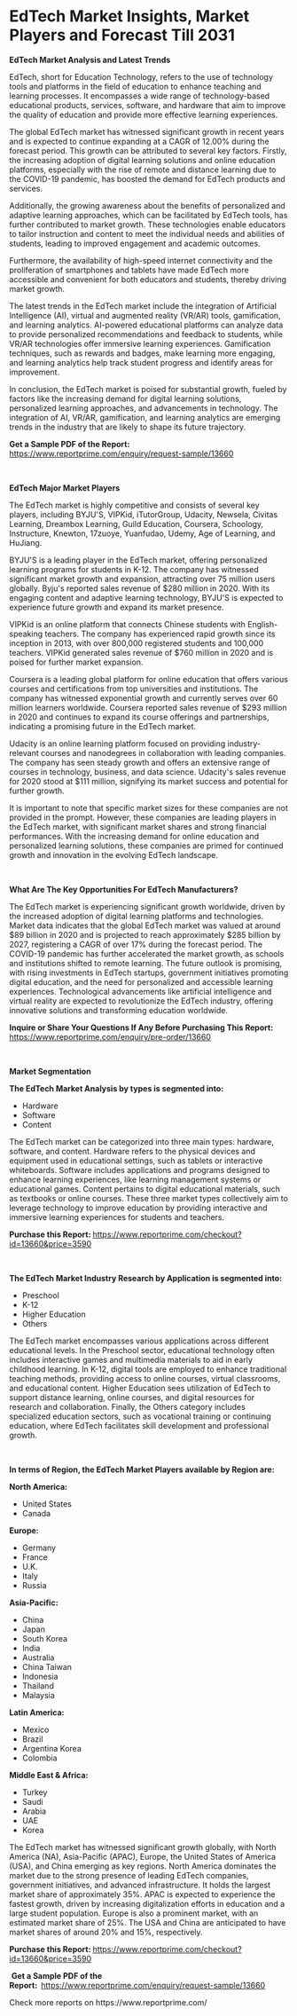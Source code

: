 <p><h1>EdTech Market Insights, Market Players and Forecast Till 2031</h1></p><p><strong>EdTech Market Analysis and Latest Trends</strong></p>
<p><p>EdTech, short for Education Technology, refers to the use of technology tools and platforms in the field of education to enhance teaching and learning processes. It encompasses a wide range of technology-based educational products, services, software, and hardware that aim to improve the quality of education and provide more effective learning experiences.</p><p>The global EdTech market has witnessed significant growth in recent years and is expected to continue expanding at a CAGR of 12.00% during the forecast period. This growth can be attributed to several key factors. Firstly, the increasing adoption of digital learning solutions and online education platforms, especially with the rise of remote and distance learning due to the COVID-19 pandemic, has boosted the demand for EdTech products and services.</p><p>Additionally, the growing awareness about the benefits of personalized and adaptive learning approaches, which can be facilitated by EdTech tools, has further contributed to market growth. These technologies enable educators to tailor instruction and content to meet the individual needs and abilities of students, leading to improved engagement and academic outcomes.</p><p>Furthermore, the availability of high-speed internet connectivity and the proliferation of smartphones and tablets have made EdTech more accessible and convenient for both educators and students, thereby driving market growth.</p><p>The latest trends in the EdTech market include the integration of Artificial Intelligence (AI), virtual and augmented reality (VR/AR) tools, gamification, and learning analytics. AI-powered educational platforms can analyze data to provide personalized recommendations and feedback to students, while VR/AR technologies offer immersive learning experiences. Gamification techniques, such as rewards and badges, make learning more engaging, and learning analytics help track student progress and identify areas for improvement.</p><p>In conclusion, the EdTech market is poised for substantial growth, fueled by factors like the increasing demand for digital learning solutions, personalized learning approaches, and advancements in technology. The integration of AI, VR/AR, gamification, and learning analytics are emerging trends in the industry that are likely to shape its future trajectory.</p></p>
<p><strong>Get a Sample PDF of the Report:&nbsp;</strong> <a href="https://www.reportprime.com/enquiry/request-sample/13660">https://www.reportprime.com/enquiry/request-sample/13660</a></p>
<p>&nbsp;</p>
<p><strong>EdTech Major Market Players</strong></p>
<p><p>The EdTech market is highly competitive and consists of several key players, including BYJU'S, VIPKid, iTutorGroup, Udacity, Newsela, Civitas Learning, Dreambox Learning, Guild Education, Coursera, Schoology, Instructure, Knewton, 17zuoye, Yuanfudao, Udemy, Age of Learning, and HuJiang. </p><p>BYJU'S is a leading player in the EdTech market, offering personalized learning programs for students in K-12. The company has witnessed significant market growth and expansion, attracting over 75 million users globally. Byju's reported sales revenue of $280 million in 2020. With its engaging content and adaptive learning technology, BYJU'S is expected to experience future growth and expand its market presence.</p><p>VIPKid is an online platform that connects Chinese students with English-speaking teachers. The company has experienced rapid growth since its inception in 2013, with over 800,000 registered students and 100,000 teachers. VIPKid generated sales revenue of $760 million in 2020 and is poised for further market expansion.</p><p>Coursera is a leading global platform for online education that offers various courses and certifications from top universities and institutions. The company has witnessed exponential growth and currently serves over 60 million learners worldwide. Coursera reported sales revenue of $293 million in 2020 and continues to expand its course offerings and partnerships, indicating a promising future in the EdTech market.</p><p>Udacity is an online learning platform focused on providing industry-relevant courses and nanodegrees in collaboration with leading companies. The company has seen steady growth and offers an extensive range of courses in technology, business, and data science. Udacity's sales revenue for 2020 stood at $111 million, signifying its market success and potential for further growth.</p><p>It is important to note that specific market sizes for these companies are not provided in the prompt. However, these companies are leading players in the EdTech market, with significant market shares and strong financial performances. With the increasing demand for online education and personalized learning solutions, these companies are primed for continued growth and innovation in the evolving EdTech landscape.</p></p>
<p>&nbsp;</p>
<p><strong>What Are The Key Opportunities For EdTech Manufacturers?</strong></p>
<p><p>The EdTech market is experiencing significant growth worldwide, driven by the increased adoption of digital learning platforms and technologies. Market data indicates that the global EdTech market was valued at around $89 billion in 2020 and is projected to reach approximately $285 billion by 2027, registering a CAGR of over 17% during the forecast period. The COVID-19 pandemic has further accelerated the market growth, as schools and institutions shifted to remote learning. The future outlook is promising, with rising investments in EdTech startups, government initiatives promoting digital education, and the need for personalized and accessible learning experiences. Technological advancements like artificial intelligence and virtual reality are expected to revolutionize the EdTech industry, offering innovative solutions and transforming education worldwide.</p></p>
<p><strong>Inquire or Share Your Questions If Any Before Purchasing This Report:</strong> <a href="https://www.reportprime.com/enquiry/pre-order/13660">https://www.reportprime.com/enquiry/pre-order/13660</a></p>
<p>&nbsp;</p>
<p><strong>Market Segmentation</strong></p>
<p><strong>The EdTech Market Analysis by types is segmented into:</strong></p>
<p><ul><li>Hardware</li><li>Software</li><li>Content</li></ul></p>
<p><p>The EdTech market can be categorized into three main types: hardware, software, and content. Hardware refers to the physical devices and equipment used in educational settings, such as tablets or interactive whiteboards. Software includes applications and programs designed to enhance learning experiences, like learning management systems or educational games. Content pertains to digital educational materials, such as textbooks or online courses. These three market types collectively aim to leverage technology to improve education by providing interactive and immersive learning experiences for students and teachers.</p></p>
<p><strong>Purchase this Report:&nbsp;</strong><a href="https://www.reportprime.com/checkout?id=13660&price=3590">https://www.reportprime.com/checkout?id=13660&price=3590</a></p>
<p>&nbsp;</p>
<p><strong>The EdTech Market Industry Research by Application is segmented into:</strong></p>
<p><ul><li>Preschool</li><li>K-12</li><li>Higher Education</li><li>Others</li></ul></p>
<p><p>The EdTech market encompasses various applications across different educational levels. In the Preschool sector, educational technology often includes interactive games and multimedia materials to aid in early childhood learning. In K-12, digital tools are employed to enhance traditional teaching methods, providing access to online courses, virtual classrooms, and educational content. Higher Education sees utilization of EdTech to support distance learning, online courses, and digital resources for research and collaboration. Finally, the Others category includes specialized education sectors, such as vocational training or continuing education, where EdTech facilitates skill development and professional growth.</p></p>
<p>&nbsp;</p>
<p><strong>In terms of Region, the EdTech Market Players available by Region are:</strong></p>
<p>
    <p> <strong> North America: </strong>
        <ul>
            <li>United States</li>
            <li>Canada</li>
        </ul>
        </p> 
    <p> <strong> Europe: </strong>
        <ul>
            <li>Germany</li>
            <li>France</li>
            <li>U.K.</li>
            <li>Italy</li>
            <li>Russia</li>
        </ul>
        </p> 
    <p> <strong> Asia-Pacific: </strong>
        <ul>
            <li>China</li>
            <li>Japan</li>
            <li>South Korea</li>
            <li>India</li>
            <li>Australia</li>
            <li>China Taiwan</li>
            <li>Indonesia</li>
            <li>Thailand</li>
            <li>Malaysia</li>
        </ul>
        </p> 
    <p> <strong> Latin America: </strong>
        <ul>
            <li>Mexico</li>
            <li>Brazil</li>
            <li>Argentina Korea</li>
            <li>Colombia</li>
        </ul>
        </p> 
    <p> <strong> Middle East & Africa: </strong>
        <ul>
            <li>Turkey</li>
            <li>Saudi</li>
            <li>Arabia</li>
            <li>UAE</li>
            <li>Korea</li>
        </ul>
    </p>
    </p>
<p><p>The EdTech market has witnessed significant growth globally, with North America (NA), Asia-Pacific (APAC), Europe, the United States of America (USA), and China emerging as key regions. North America dominates the market due to the strong presence of leading EdTech companies, government initiatives, and advanced infrastructure. It holds the largest market share of approximately 35%. APAC is expected to experience the fastest growth, driven by increasing digitalization efforts in education and a large student population. Europe is also a prominent market, with an estimated market share of 25%. The USA and China are anticipated to have market shares of around 20% and 15%, respectively.</p></p>
<p><strong>Purchase this Report: </strong><a href="https://www.reportprime.com/checkout?id=13660&price=3590">https://www.reportprime.com/checkout?id=13660&price=3590</a></p>
<p>&nbsp;<strong>Get a Sample PDF of the Report:&nbsp;&nbsp;</strong><a href="https://www.reportprime.com/enquiry/request-sample/13660">https://www.reportprime.com/enquiry/request-sample/13660</a></p>
<p><strong></strong></p>
<p>Check more reports on https://www.reportprime.com/</p>